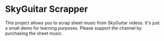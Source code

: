 # SkyGuitar Scrapper

This project allows you to scrap sheet music from SkyGuitar videos.
It's just a small demo for learning purposes.
Please support the channel by purchasing the sheet music.

